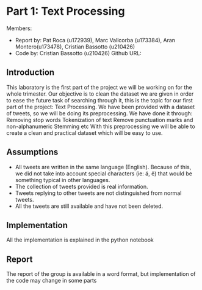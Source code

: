 
# Part 1: Text Processing


Members: 
- Report by: Pat Roca (u172939), Marc Vallcorba (u173384), Aran Montero(u173478), Cristian Bassotto (u210426)
- Code by: Cristian Bassotto (u210426)
Github URL: 


## Introduction

This laboratory is the first part of the project we will be working on for the whole trimester. Our objective is to clean the dataset we are given in order to ease the future task of searching through it, this is the topic for our first part of the project: Text Processing. We have been provided with a dataset of tweets, so we will be doing its preprocessing. We have done it through:
Removing stop words
Tokenization of text
Remove punctuation marks and non-alphanumeric 
Stemming 
etc
With this preprocessing we will be able to create a clean and practical dataset which will be easy to use.

## Assumptions

- All tweets are written in the same language (English). Because of this, we did not take into account special characters (ie: á, ê) that would be something typical in other languages.
- The collection of tweets provided is real information.
- Tweets replying to other tweets are not distinguished from normal tweets.
- All the tweets are still available and have not been deleted.

## Implementation 

All the implementation is explained in the python notebook

## Report
The report of the group is available in a word format, but implementation of the code may change in some parts 
